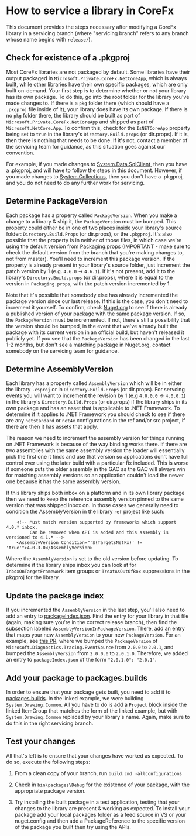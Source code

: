 # How to service a library in CoreFx

This document provides the steps necessary after modifying a CoreFx library in a servicing branch (where "servicing branch" refers to any branch whose name begins with `release/`).

## Check for existence of a .pkgproj

Most CoreFx libraries are not packaged by default. Some libraries have their output packaged in `Microsoft.Private.CoreFx.NetCoreApp`, which is always built, while other libraries have their own specific packages, which are only built on-demand. Your first step is to determine whether or not your library has its own package. To do this, go into the root folder for the library you've made changes to. If there is a `pkg` folder there (which should have a `.pkgproj` file inside of it), your library does have its own package. If there is no `pkg` folder there, the library should be built as part of `Microsoft.Private.CoreFx.NetCoreApp` and shipped as part of `Microsoft.NetCore.App`. To confirm this, check for the `IsNETCoreApp` property being set to `true` in the library's `Directory.Build.props` (or dir.props). If it is, then there is nothing that needs to be done. If it's not, contact a member of the servicing team for guidance, as this situation goes against our convention.

For example, if you made changes to [System.Data.SqlClient](https://github.com/dotnet/corefx/tree/5da5fd3628253da1d2578ab5c6a437202ac76254/src/System.Data.SqlClient), then you have a .pkgproj, and will have to follow the steps in this document. However, if you made changes to [System.Collections](https://github.com/dotnet/corefx/tree/5da5fd3628253da1d2578ab5c6a437202ac76254/src/System.Collections), then you don't have a .pkgproj, and you do not need to do any further work for servicing.

## Determine PackageVersion

Each package has a property called `PackageVersion`. When you make a change to a library & ship it, the `PackageVersion` must be bumped. This property could either be in one of two places inside your library's source folder: `Directory.Build.Props` (or dir.props), or the `.pkgproj`. It's also possible that the property is in neither of those files, in which case we're using the default version from [Packaging.props](https://github.com/dotnet/corefx/blob/a10890f4ffe0fadf090c922578ba0e606ebdd16c/Packaging.props#L36) (IMPORTANT - make sure to check the default version from the branch that you're making changes to, not from master). You'll need to increment this package version. If the property is already present in your library's source folder, just increment the patch version by 1 (e.g. `4.6.0` -> `4.6.1`). If it's not present, add it to the  library's `Directory.Build.props` (or dir.props), where it is equal to the version in `Packaging.props`, with the patch version incremented by 1.

Note that it's possible that somebody else has already incremented the package version since our last release. If this is the case, you don't need to increment it yourself. To confirm, check [Nuget.org](https://www.nuget.org/) to see if there is already a published version of your package with the same package version. If so, the `PackageVersion` must be incremented. If not, there's still a possibility that the version should be bumped, in the event that we've already built the package with its current version in an official build, but haven't released it publicly yet. If you see that the `PackageVersion` has been changed in the last 1-2 months, but don't see a matching package in Nuget.org, contact somebody on the servicing team for guidance.

## Determine AssemblyVersion

Each library has a property called `AssemblyVersion` which will be in either the library `.csproj` or in `Directory.Build.Props` (or dir.props). For servcing events you will want to increment the revision by 1 (e.g `4.0.0.0` -> `4.0.0.1`) in the library's `Directory.Build.Props` (or dir.props) if the library ships in its own package and has an asset that is applicable to .NET Framework. To determine if it applies to .NET Framework you should check to see if there are any `netstandard` or `net4x` configurations in the ref and/or src project, if there are then it has assets that apply.

The reason we need to increment the assembly version for things running on .NET Framework is because of the way binding works there. If there are two assemblies with the same assembly version the loader will essentially pick the first one it finds and use that version so applications don't have full control over using the later build with a particular fix included. This is worse if someone puts the older assembly in the GAC as the GAC will always win for matching assembly versions so an application couldn't load the newer one because it has the same assembly version.

If this library ships both inbox on a platform and in its own library package then we need to keep the reference assembly version pinned to the same version that was shipped inbox on. In those cases we generally need to condition the AssemblyVersion in the library `ref` project like such:

```
    <!-- Must match version supported by frameworks which support 4.0.* inbox.
         Can be removed when API is added and this assembly is versioned to 4.1.* -->
    <AssemblyVersion Condition="'$(TargetsNetFx)' != 'true'">4.0.3.0</AssemblyVersion>
```
Where the `AssemblyVersion` is set to the old version before updating. To determine if the library ships inbox you can look at for `InboxOnTargetFramework` item groups or `TreatAsOutOfBox` suppressions in the pkgproj for the library.

## Update the package index

If you incremented the `AssemblyVersion` in the last step, you'll also need to add an entry to [packageIndex.json](https://github.com/dotnet/runtime/blob/master/src/libraries/pkg/Microsoft.Private.PackageBaseline/packageIndex.json). Find the entry for your library in that file (again, making sure you're in the correct release branch), then find the subsection labeled `AssemblyVersionInPackageVersion`. There, add an entry that maps your new `AssemblyVersion` to your new `PackageVersion`. For an example, see [this PR](https://github.com/dotnet/runtime/commit/d0e4dcc7ebf008e7b6835cafbd03878c3a0e75f8#diff-ec9fd7a62cb0c494d86029014940382cR107), where we bumped the `PackageVersion` of `Microsoft.Diagnostics.Tracing.EventSource` from `2.0.0` to `2.0.1`, and bumped the `AssemblyVersion` from `2.0.0.0` to `2.0.1.0`. Therefore, we added an entry to `packageIndex.json` of the form `"2.0.1.0": "2.0.1"`.

## Add your package to packages.builds

In order to ensure that your package gets built, you need to add it to [packages.builds](https://github.com/dotnet/corefx/blob/588b431cf43cf9433e3c6c3e4367cbed8ac2dfa8/src/packages.builds#L27-L29). In the linked example, we were building `System.Drawing.Common`. All you have to do is add a `Project` block inside the linked ItemGroup that matches the form of the linked example, but with `System.Drawing.Common` replaced by your library's name. Again, make sure to do this in the right servicing branch.

## Test your changes

All that's left is to ensure that your changes have worked as expected. To do so, execute the following steps:

1. From a clean copy of your branch, run `build.cmd -allconfigurations`

2. Check in `bin\packages\Debug` for the existence of your package, with the appropriate package version.

3. Try installing the built package in a test application, testing that your changes to the library are present & working as expected.
   To install your package add your local packages folder as a feed source in VS or your nuget.config and then add a PackageReference to the specific version of the package you built then try using the APIs.
